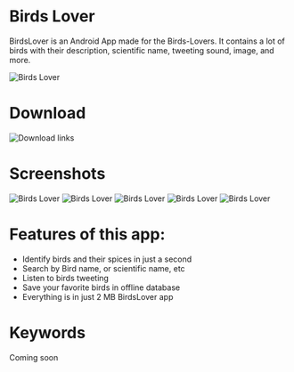 # Birds Lover
BirdsLover is an Android App made for the Birds-Lovers. It contains a lot of birds with their description, scientific name, tweeting sound, image, and more.

![Birds Lover](https://image.winudf.com/v2/image1/b3JnLnJpY2hpdC5iaXJkc2xvdmVyX3NjcmVlbl8zXzE1NzIwMDQyMThfMDk2/screen-3.jpg?h=355&fakeurl=1&type=.jpg)

# Download
![Download links](https://github.com/p32929/my_android_apps/releases)

# Screenshots
![Birds Lover](https://image.winudf.com/v2/image1/b3JnLnJpY2hpdC5iaXJkc2xvdmVyX3NjcmVlbl8wXzE1NzIwMDQyMTZfMDA0/screen-0.jpg?h=355&fakeurl=1&type=.jpg)
![Birds Lover](https://image.winudf.com/v2/image1/b3JnLnJpY2hpdC5iaXJkc2xvdmVyX3NjcmVlbl8xXzE1NzIwMDQyMTdfMDkz/screen-1.jpg?h=355&fakeurl=1&type=.jpg)
![Birds Lover](https://image.winudf.com/v2/image1/b3JnLnJpY2hpdC5iaXJkc2xvdmVyX3NjcmVlbl8yXzE1NzIwMDQyMThfMDA0/screen-2.jpg?h=355&fakeurl=1&type=.jpg)
![Birds Lover](https://image.winudf.com/v2/image1/b3JnLnJpY2hpdC5iaXJkc2xvdmVyX3NjcmVlbl8zXzE1NzIwMDQyMThfMDk2/screen-3.jpg?h=355&fakeurl=1&type=.jpg)
![Birds Lover](https://image.winudf.com/v2/image1/b3JnLnJpY2hpdC5iaXJkc2xvdmVyX3NjcmVlbl8zXzE1NzIwMDQyMThfMDk2/screen-3.jpg?h=355&fakeurl=1&type=.jpg)

# Features of this app:
* Identify birds and their spices in just a second
* Search by Bird name, or scientific name, etc
* Listen to birds tweeting
* Save your favorite birds in offline database
* Everything is in just 2 MB BirdsLover app

# Keywords
Coming soon